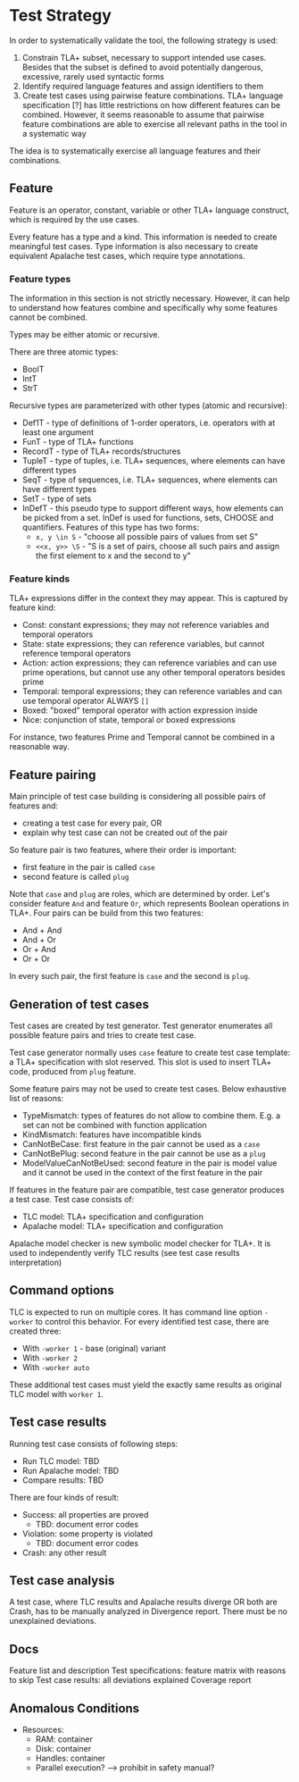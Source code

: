 <!--
SPDX-FileCopyrightText: Copyright (c) 2022 NVIDIA CORPORATION & AFFILIATES. All rights reserved.
SPDX-License-Identifier: MIT

Permission is hereby granted, free of charge, to any person obtaining a
copy of this software and associated documentation files (the "Software"),
to deal in the Software without restriction, including without limitation
the rights to use, copy, modify, merge, publish, distribute, sublicense,
and/or sell copies of the Software, and to permit persons to whom the
Software is furnished to do so, subject to the following conditions:

The above copyright notice and this permission notice shall be included in
all copies or substantial portions of the Software.

THE SOFTWARE IS PROVIDED "AS IS", WITHOUT WARRANTY OF ANY KIND, EXPRESS OR
IMPLIED, INCLUDING BUT NOT LIMITED TO THE WARRANTIES OF MERCHANTABILITY,
FITNESS FOR A PARTICULAR PURPOSE AND NONINFRINGEMENT. IN NO EVENT SHALL
THE AUTHORS OR COPYRIGHT HOLDERS BE LIABLE FOR ANY CLAIM, DAMAGES OR OTHER
LIABILITY, WHETHER IN AN ACTION OF CONTRACT, TORT OR OTHERWISE, ARISING
FROM, OUT OF OR IN CONNECTION WITH THE SOFTWARE OR THE USE OR OTHER
DEALINGS IN THE SOFTWARE.
-->

# Test Strategy

In order to systematically validate the tool, the following strategy is used:

1. Constrain TLA+ subset, necessary to support intended use cases. Besides that the subset is defined to avoid potentially dangerous, excessive, rarely used syntactic forms
2. Identify required language features and assign identifiers to them
3. Create test cases using pairwise feature combinations. TLA+ language specification [?] has little restrictions on how different features can be combined. However, it seems reasonable to assume that pairwise feature combinations are able to exercise all relevant paths in the tool in a systematic way

The idea is to systematically exercise all language features and their combinations.



## Feature

Feature is an operator, constant, variable or other TLA+ language construct, which is required by the use cases.

Every feature has a type and a kind. This information is needed to create meaningful test cases. Type information is also necessary to create equivalent Apalache test cases, which require type annotations.

### Feature types

The information in this section is not strictly necessary. However, it can help to understand how features combine and specifically why some features cannot be combined.

Types may be either atomic or recursive.

There are three atomic types:
- BoolT
- IntT
- StrT

Recursive types are parameterized with other types (atomic and recursive):
- Def1T - type of definitions of 1-order operators, i.e. operators with at least one argument
- FunT - type of TLA+ functions
- RecordT - type of TLA+ records/structures
- TupleT - type of tuples, i.e. TLA+ sequences, where elements can have different types
- SeqT - type of sequences, i.e. TLA+ sequences, where elements can have different types
- SetT - type of sets
- InDefT - this pseudo type to support different ways, how elements can be picked from a set. InDef is used for functions, sets, CHOOSE and quantifiers. Features of this type has two forms:
    - `x, y \in S` - "choose all possible pairs of values from set S"
    - `<<x, y>> \S` - "S is a set of pairs, choose all such pairs and assign the first element to x and the second to y"

### Feature kinds

TLA+ expressions differ in the context they may appear. This is captured by feature kind:

- Const: constant expressions; they may not reference variables and temporal operators
- State: state expressions; they can reference variables, but cannot reference temporal operators
- Action: action expressions; they can reference variables and can use prime operations, but cannot use any other temporal operators besides prime
- Temporal: temporal expressions; they can reference variables and can use temporal operator ALWAYS `[]`
- Boxed: "boxed" temporal operator with action expression inside
- Nice: conjunction of state, temporal or boxed expressions

For instance, two features Prime and Temporal cannot be combined in a reasonable way.

## Feature pairing

Main principle of test case building is considering all possible pairs of features and:
* creating a test case for every pair, OR
* explain why test case can not be created out of the pair

So feature pair is two features, where their order is important:
* first feature in the pair is called `case`
* second feature is called `plug`

Note that `case` and `plug` are roles, which are determined by order. Let's consider feature `And` and feature `Or`, which represents Boolean operations in TLA+. Four pairs can be build from this two features:
- And + And
- And + Or
- Or + And
- Or + Or

In every such pair, the first feature is `case` and the second is `plug`.

## Generation of test cases

Test cases are created by test generator. Test generator enumerates all possible feature pairs and tries to create test case.

Test case generator normally uses `case` feature to create test case template: a TLA+ specification with slot reserved. This slot is used to insert TLA+ code, produced from `plug` feature.

Some feature pairs may not be used to create test cases. Below exhaustive list of reasons:
- TypeMismatch: types of features do not allow to combine them. E.g. a set can not be combined with function application
- KindMismatch: features have incompatible kinds
- CanNotBeCase: first feature in the pair cannot be used as a `case`
- CanNotBePlug: second feature in the pair cannot be use as a `plug`
- ModelValueCanNotBeUsed: second feature in the pair is model value and it cannot be used in the context of the first feature in the pair

If features in the feature pair are compatible, test case generator produces a test case. Test case consists of:

- TLC model: TLA+ specification and configuration
- Apalache model: TLA+ specification and configuration

Apalache model checker is new symbolic model checker for TLA+. It is used to independently verify TLC results (see test case results interpretation)

## Command options

TLC is expected to run on multiple cores. It has command line option `-worker` to control this behavior.
For every identified test case, there are created three:

* With `-worker 1` - base (original) variant
* With `-worker 2`
* With `-worker auto`

These additional test cases must yield the exactly same results as original TLC model with `worker 1`.

## Test case results

Running test case consists of following steps:

- Run TLC model: TBD
- Run Apalache model: TBD
- Compare results: TBD

There are four kinds of result:

- Success: all properties are proved
    - TBD: document error codes
- Violation: some property is violated
    - TBD: document error codes
- Crash: any other result

## Test case analysis

A test case, where TLC results and Apalache results diverge OR both are Crash, has to be manually analyzed in Divergence report. There must be no unexplained deviations.

## Docs

Feature list and description
Test specifications: feature matrix with reasons to skip
Test case results: all deviations explained
Coverage report

## Anomalous Conditions

* Resources:
    - RAM: container
    - Disk: container
    - Handles: container
    - Parallel execution? --> prohibit in safety manual?
